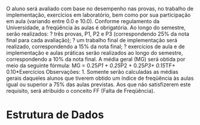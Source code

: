 O aluno será avaliado com base no desempenho nas provas, no trabalho de implementação, exercícios em laboratório, bem como por sua participação em aula (variando entre 0.0 e 10.0). Conforme regulamento da Universidade, a freqüência às aulas é obrigatória. Ao longo do semestre, serão realizados: ? três provas, P1, P2 e P3 (correspondendo 25% da nota final para cada avaliação); ? um trabalho final de implementação será realizado, correspondendo a 15% da nota final; ? exercícios de aula e de implementação e aulas práticas serão realizados ao longo do semestre, correspondendo a 10% da nota final. A média geral (MG) será obtida por meio da seguinte fórmula: MG = 0.25*P1 + 0.25*P2 + 0.25*P3+ 0.15*TF+ 0.10*Exercícios Observações: 1. Somente serão calculadas as médias gerais daqueles alunos que tiverem obtido um índice de freqüência às aulas igual ou superior a 75% das aulas previstas. Aos que não satisfizerem este requisito, será atribuído o conceito FF (Falta de Freqüência).



# Estrutura de Dados
